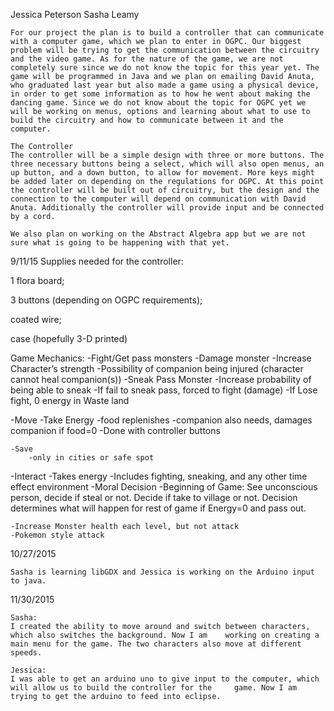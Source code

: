 Jessica Peterson
Sasha Leamy

	For our project the plan is to build a controller that can communicate with a computer game, which we plan to enter in OGPC. Our biggest problem will be trying to get the communication between the circuitry and the video game. As for the nature of the game, we are not completely sure since we do not know the topic for this year yet. The game will be programmed in Java and we plan on emailing David Anuta, who graduated last year but also made a game using a physical device, in order to get some information as to how he went about making the dancing game. Since we do not know about the topic for OGPC yet we will be working on menus, options and learning about what to use to build the circuitry and how to communicate between it and the computer.

	The Controller
	The controller will be a simple design with three or more buttons. The three necessary buttons being a select, which will also open menus, an up button, and a down button, to allow for movement. More keys might be added later on depending on the regulations for OGPC. At this point the controller will be built out of circuitry, but the design and the connection to the computer will depend on communication with David Anuta. Additionally the controller will provide input and be connected by a cord. 

	We also plan on working on the Abstract Algebra app but we are not sure what is going to be happening with that yet. 
	
9/11/15
	Supplies needed for the controller:
	
1 flora board;

3 buttons (depending on OGPC requirements);

coated wire;

case (hopefully 3-D printed)

Game Mechanics:
-Fight/Get pass monsters
-Damage monster
	-Increase Character’s strength
	-Possibility of companion being injured (character cannot heal companion(s))
-Sneak Pass Monster
	-Increase probability of being able to sneak
	-If fail to sneak pass, forced to fight (damage)
-If  Lose fight, 0 energy in Waste land



-Move
		-Take Energy
			-food replenishes
				-companion also needs, damages companion if food=0
		-Done with controller buttons

	-Save
		-only in cities or safe spot
-Interact
		-Takes energy
		-Includes fighting, sneaking, and any other time effect environment
	-Moral Decision
		-Beginning of Game: See unconscious person, decide if steal or not. Decide if take to village or not. Decision determines what will happen for rest of game if Energy=0 and pass out.

	-Increase Monster health each level, but not attack
	-Pokemon style attack

10/27/2015

	Sasha is learning libGDX and Jessica is working on the Arduino input to java.
	
11/30/2015

	Sasha:
	I created the ability to move around and switch between characters, which also switches the background. Now I am 	working on creating a main menu for the game. The two characters also move at different speeds.
	
	Jessica:
	I was able to get an arduino uno to give input to the computer, which will allow us to build the controller for the 	game. Now I am trying to get the arduino to feed into eclipse.
